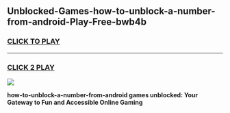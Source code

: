 
## Unblocked-Games-how-to-unblock-a-number-from-android-Play-Free-bwb4b
<h3>
<a href="https://premium76.site?title=how-to-unblock-a-number-from-android&ref=10A">CLICK TO PLAY</a></h3>
<hr>

<h3>
<a href="https://premium76.site?title=how-to-unblock-a-number-from-android&ref=10A">CLICK 2 PLAY</a>
  
</h3>

<a href="https://premium76.site?title=how-to-unblock-a-number-from-android&ref=10A"><img src="https://clearcache.store/games.png"></a>


**how-to-unblock-a-number-from-android games unblocked: Your Gateway to Fun and Accessible Online Gaming**
